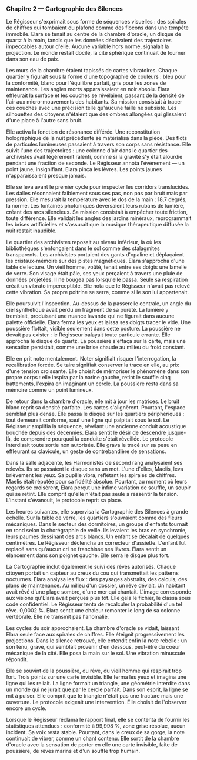<!-- desire: comprendre l'anomalie vibratoire qui la hante -->
<!-- fear: être détectée par le Régisseur comme défaillante -->
<!-- cost: manipuler les cartes de silence au risque d'altérer la cité -->

### Chapitre 2 — Cartographie des Silences
Le Régisseur s'exprimait sous forme de séquences visuelles : des spirales de chiffres qui tombaient du plafond comme des flocons
dans une tempête immobile. Elara se tenait au centre de la chambre d'oracle, un disque de quartz à la main, tandis que les
données décrivaient des trajectoires impeccables autour d'elle. Aucune variable hors norme, signalait la projection. Le monde
restait docile, la cité sphérique continuait de tourner dans son eau de paix.

Les murs de la chambre étaient tapissés de cartes vibratoires. Chaque quartier y figurait sous la forme d'une topographie de
couleurs : bleu pour la conformité, blanc pour l'équilibre parfait, gris pour les zones de maintenance. Les angles morts
apparaissaient en noir absolu. Elara effleurait la surface et les couches se révélaient, passant de la densité de l'air aux
micro-mouvements des habitants. Sa mission consistait à tracer ces couches avec une précision telle qu'aucune faille ne
subsiste. Les silhouettes des citoyens n'étaient que des ombres allongées qui glissaient d'une place à l'autre sans bruit.

Elle activa la fonction de résonance différée. Une reconstitution holographique de la nuit précédente se matérialisa dans la
pièce. Des flots de particules lumineuses passaient à travers son corps sans résistance. Elle suivit l'une des trajectoires :
une colonne d'air dans le quartier des archivistes avait légèrement ralenti, comme si la gravité s'y était alourdie pendant une
fraction de seconde. Le Régisseur annota l'événement — un point jaune, insignifiant. Elara pinça les lèvres. Les points jaunes
n'apparaissaient presque jamais.

Elle se leva avant le premier cycle pour inspecter les corridors translucides. Les dalles résonnaient faiblement sous ses pas,
non pas par bruit mais par pression. Elle mesurait la température avec le dos de la main : 18,7 degrés, la norme. Les fontaines
photoniques déversaient leurs rubans de lumière, créant des arcs silencieux. Sa mission consistait à empêcher toute friction,
toute différence. Elle validait les angles des jardins minéraux, reprogrammait les brises artificielles et s'assurait que la
musique thérapeutique diffusée la nuit restait inaudible.

Le quartier des archivistes reposait au niveau inférieur, là où les bibliothèques s'enfonçaient dans le sol comme des stalagmites
transparents. Les archivistes portaient des gants d'opaline et déplaçaient les cristaux-mémoire sur des pistes magnétiques. Elara
s'approcha d'une table de lecture. Un vieil homme, voûté, tenait entre ses doigts une lamelle de verre. Son visage était pâle,
ses yeux perçaient à travers une pluie de données projetées. Il ne bougea pas lorsqu'elle passa. Seule sa respiration créait un
vibrato imperceptible. Elle nota que le Régisseur n'avait pas relevé cette vibration. Sa propre poitrine se serra, comme si le son
lui appartenait.

Elle poursuivit l'inspection. Au-dessus de la passerelle centrale, un angle du ciel synthétique avait perdu un fragment de sa
pureté. La lumière y tremblait, produisant une nuance lavande qui ne figurait dans aucune palette officielle. Elara ferma les yeux
et laissa ses doigts tracer le vide. Une poussière flottait, visible seulement dans cette posture. La poussière ne devait pas
exister : le Régisseur balayait toute particule errante. Elle approcha le disque de quartz. La poussière s'effaça sur la carte,
mais une sensation persistait, comme une brise chaude au milieu du froid constant.

Elle en prit note mentalement. Noter signifiait risquer l'interrogation, la recalibration forcée. Se taire signifiait conserver
la trace en elle, au prix d'une tension croissante. Elle choisit de mémoriser le phénomène dans son propre corps : elle inspira
par la narine gauche, retint le souffle cinq battements, l'expira en imaginant un cercle. La poussière resta dans sa mémoire
comme un point lumineux.

De retour dans la chambre d'oracle, elle mit à jour les matrices. Le bruit blanc reprit sa densité parfaite. Les cartes
s'alignèrent. Pourtant, l'espace semblait plus dense. Elle passa le disque sur les quartiers périphériques : tout demeurait
conforme, sauf une ligne qui palpitait sous le sol. Le Régisseur amplifia la séquence, révélant une ancienne conduit acoustique
bouchée depuis des décennies. Elara sentit le désir de descendre jusque-là, de comprendre pourquoi la conduite s'était réveillée.
Le protocole interdisait toute sortie non autorisée. Elle grava le tracé sur sa peau en effleurant sa clavicule, un geste de
contrebandière de sensations.

Dans la salle adjacente, les Harmonistes de second rang analysaient ses relevés. Ils se passaient le disque sans un mot. L'une
d'elles, Maelis, leva brièvement les yeux. Sa pupille vibra, reflétant les spirales de chiffres. Maelis était réputée pour sa
fidélité absolue. Pourtant, au moment où leurs regards se croisèrent, Elara perçut une infime variation de souffle, un soupir qui
se retint. Elle comprit qu'elle n'était pas seule à ressentir la tension. L'instant s'évanouit, le protocole reprit sa place.

Les heures suivantes, elle supervisa la Cartographie des Silences à grande échelle. Sur la table de verre, les quartiers s'ouvraient
comme des fleurs mécaniques. Dans le secteur des dormitoires, un groupe d'enfants tournait en rond selon la chorégraphie de
veille. Ils levaient les bras en synchronie, leurs paumes dessinant des arcs blancs. Un enfant se décalait de quelques centimètres.
Le Régisseur déclencha un correcteur d'assiette. L'enfant fut replacé sans qu'aucun cri ne franchisse ses lèvres. Elara sentit un
élancement dans son poignet gauche. Elle serra le disque plus fort.

La Cartographie inclut également le suivi des rêves autorisés. Chaque citoyen portait un capteur au creux du cou qui transmettait
les patterns nocturnes. Elara analysa les flux : des paysages abstraits, des calculs, des plans de maintenance. Au milieu d'un
dossier, un rêve déviait. Un habitant avait rêvé d'une plage sombre, d'une mer qui chantait. L'image corresponde aux visions
qu'Elara avait perçues plus tôt. Elle gela le fichier, le classa sous code confidentiel. Le Régisseur tenta de recalculer la
probabilité d'un tel rêve. 0,0002 %. Elara sentit une chaleur remonter le long de sa colonne vertébrale. Elle ne transmit pas
l'anomalie.

Les cycles du soir approchaient. La chambre d'oracle se vidait, laissant Elara seule face aux spirales de chiffres. Elle éteignit
progressivement les projections. Dans le silence retrouvé, elle entendit enfin la note rebelle : un son tenu, grave, qui semblait
provenir d'en dessous, peut-être du coeur mécanique de la cité. Elle posa la main sur le sol. Une vibration minuscule répondit.

Elle se souvint de la poussière, du rêve, du vieil homme qui respirait trop fort. Trois points sur une carte invisible. Elle
ferma les yeux et imagina une ligne qui les reliait. La ligne formait un triangle, une géométrie interdite dans un monde qui ne
jurait que par le cercle parfait. Dans son esprit, la ligne se mit à pulser. Elle comprit que le triangle n'était pas une fracture
mais une ouverture. Le protocole exigeait une intervention. Elle choisit de l'observer encore un cycle.

Lorsque le Régisseur réclama le rapport final, elle se contenta de fournir les statistiques attendues : conformité à 99,998 %,
zone grise résolue, aucun incident. Sa voix resta stable. Pourtant, dans le creux de sa gorge, la note continuait de vibrer, comme
un chant contenu. Elle sortit de la chambre d'oracle avec la sensation de porter en elle une carte invisible, faite de poussière,
de rêves marins et d'un souffle trop humain.

